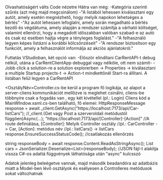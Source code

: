 Olvashatóságért válts Code nézetre
Hátra van még:
-Kategória szerinti szűrés (azt még majd megcsinálom)
-"A listából lehessen kiválasztani egy autót, amely esetén megnézhető, hogy melyik napokon lehetséges a bérlés"
-"Az autót lehessen lefoglalni, amely során megadható a bérlés kezdő és végdátuma, amely
  alapján a rendszer számítja a várható költséget, valamint ellenőrzi, hogy a megadott
  időszakban valóban szabad-e az autó és csak ez esetben hajtja végre a tényleges foglalást."
-"A felhasználó legyen képes listázni a korábbi kölcsönzéseit"
-"A rendszer biztosítson egy funkciót, amely a felhasználót informálja az akciós ajánlatokról."

Futtatás VStudioban, két opció van:
-Elöször elindítani CarRentAPI-t debug nélkül, utána a CarRentClientApp debuggal vagy nélköle, ott nem számít-
-Jobb click a solution-re a solution explorerben -> Properties -> kiválasztani a multiple Startup projects-t -> Action-t mindkettőnél Start-ra állítani. A listában felül legyen a CarRentAPI

<OsztályNév>Controller.cs-be kerül a program fő logikája, az alapot a server-cliens kommunikációt mellőzve is meglehet csinálni, cliens-be többnyire csak a fogadás van , egy két kivétellel (pl.: Login)
Cliens kód a MainWIndow.xaml.cs-ben található, fő elemei:
  HttpResponseMessage response = await _client.GetAsync("https://localhost:7173/api/Car-listCars");   //_client.(Get vagy Post a szerveroldali metódustól függöen)Async(...);
                                                        "https://localhost:7173/api/[Controller]-[Action]"  //A route definiálása, [Controller]: Melyik Controller osztály
                                                                                                            //pl.: CarController -> Car, [Action]: metódus név
                                                                                                            //pl.: listCars() -> listCars
  response.EnsureSuccessStatusCode();    //csatlakozás ellenörzés
      
  string responseBody = await response.Content.ReadAsStringAsync();
  List<Car> cars = JsonSerializer.Deserialize<List<Car>>(responseBody);   //JSON fájl-t alakitja vissza C#-os adattá
  függvények láthatósága után "async" kulcsszó

Adatok jelenleg beleégetve vannak, majd második beadandóra az adatbázis miatt a Model-ben lévő osztályok és esélyesen a Controlleres metódusok sokat változhatnak

